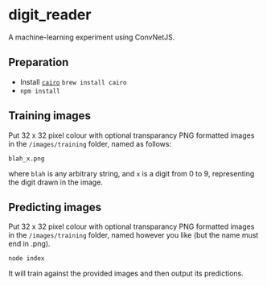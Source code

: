 # digit_reader

A machine-learning experiment using ConvNetJS.

## Preparation

* Install [`cairo`](https://github.com/Automattic/node-canvas/wiki/_pages) `brew install cairo`
* `npm install`

## Training images

Put 32 x 32 pixel colour with optional transparancy PNG formatted images in the `/images/training` folder, named as follows:

```
blah_x.png
```

where `blah` is any arbitrary string, and `x` is a digit from 0 to 9, representing the digit drawn in the image.

## Predicting images

Put 32 x 32 pixel colour with optional transparancy PNG formatted images in the `/images/training` folder, named however you like (but the name must end in .png).

```
node index
```

It will train against the provided images and then output its predictions.

